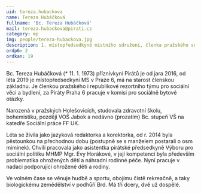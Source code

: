 ```yaml
---
uid: tereza.hubackova
name: Tereza Hubáčková
fullname: 'Bc. Tereza Hubáčková'
mail: tereza.hubackova@pirati.cz
category: mp
img: people/tereza-hubackova.jpg
description: 1. místopředsedkyně místního sdružení, členka pražského sociálního týmu
ordp6: 2
ordkan: 19
---
```

Bc. Tereza Hubáčková (* 11. 1. 1973) příznivkyní Pirátů je od jara 2016, od léta 2019 je místopředsedkyní MS v Praze 6, má na starost členskou základnu. Je členkou pražského i republikové rezortního týmu pro sociální věci a bydlení, za Piráty Praha 6 pracuje v komisi pro sociálně bytové otázky.

Narozená v pražských Holešovicích, studovala zdravotní školu, bohemistiku, později VOŠ Jabok a nedávno (prozatím) Bc. stupeň VŠ na katedře Sociální práce FF UK.

Léta se živila jako jazyková redaktorka a korektorka, od r. 2014 byla pěstounkou na přechodnou dobu (postupně se s manželem postarali o osm miminek). 
Chvíli pracovala jako asistentka pirátské předsedkyně Výboru pro sociální politiku MHMP Mgr. Evy Horákové, v její kompetenci byla především problematika ohrožených dětí a náhradní rodinné péče.
Nyní pracuje v nadaci podporující ohrožené děti a rodiny.

Ve volném čase se věnuje hudbě a sportu, obojímu čistě rekreačně, a taky biologickému zemědělství v podhůří Brd. Má tři dcery, dvě už dospělé.
